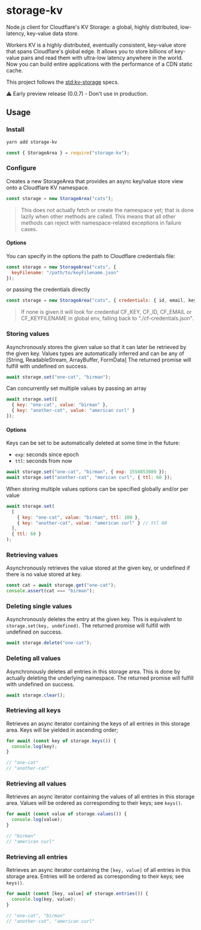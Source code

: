 # storage-kv

Node.js client for Cloudflare's KV Storage: a global, highly distributed, low-latency, key-value data store.

Workers KV is a highly distributed, eventually consistent, key-value store that spans Cloudflare's global edge. It allows you to store billions of key-value pairs and read them with ultra-low latency anywhere in the world. Now you can build entire applications with the performance of a CDN static cache.

This project follows the [std:kv-storage](https://wicg.github.io/kv-storage/#storagearea) specs.

⚠️ Early preview release (0.0.7) - Don't use in production.

## Usage

### Install

```bash
yarn add storage-kv
```

```js
const { StorageArea } = require("storage-kv");
```

### Configure

Creates a new StorageArea that provides an async key/value store view onto a Cloudflare KV namespace.

```js
const storage = new StorageArea("cats");
```

> This does not actually fetch or create the namespace yet; that is done lazily when other methods are called. This means that all other methods can reject with namespace-related exceptions in failure cases.

#### Options

You can specify in the options the path to Cloudflare credentials file:

```js
const storage = new StorageArea("cats", {
  keyFilename: "/path/to/keyFilename.json"
});
```

or passing the credentials directly

```js
const storage = new StorageArea("cats", { credentials: { id, email, key } });
```

> If none is given it will look for credential CF_KEY, CF_ID, CF_EMAIL or CF_KEYFILENAME in global env, falling back to "./cf-credentials.json".

### Storing values

Asynchronously stores the given value so that it can later be retrieved by the given key.
Values types are automatically inferred and can be any of [String, ReadableStream, ArrayBuffer, FormData]
The returned promise will fulfill with undefined on success.

```js
await storage.set("one-cat", "birman");
```

Can concurrently set multiple values by passing an array

```js
await storage.set([
  { key: "one-cat", value: "birman" },
  { key: "another-cat", value: "american curl" }
]);
```

#### Options

Keys can be set to be automatically deleted at some time in the future:

- `exp`: seconds since epoch
- `ttl`: seconds from now

```js
await storage.set("one-cat", "birman", { exp: 1558853089 });
await storage.set("another-cat", "merican curl", { ttl: 60 });
```

When storing multiple values options can be specified globally and/or per value

```js
await storage.set(
  [
    { key: "one-cat", value: "birman", ttl: 100 },
    { key: "another-cat", value: "american curl" } // ttl 60
  ],
  { ttl: 60 }
);
```

### Retrieving values

Asynchronously retrieves the value stored at the given key, or undefined if there is no value stored at key.

```js
const cat = await storage.get("one-cat");
console.assert(cat === "birman");
```

### Deleting single values

Asynchronously deletes the entry at the given key.
This is equivalent to `storage.set(key, undefined)`.
The returned promise will fulfill with undefined on success.

```js
await storage.delete("one-cat");
```

### Deleting all values

Asynchronously deletes all entries in this storage area.
This is done by actually deleting the underlying namespace.
The returned promise will fulfill with undefined on success.

```js
await storage.clear();
```

### Retrieving all keys

Retrieves an async iterator containing the keys of all entries in this storage area.
Keys will be yielded in ascending order;

```js
for await (const key of storage.keys()) {
  console.log(key);
}

// "one-cat"
// "another-cat"
```

### Retrieving all values

Retrieves an async iterator containing the values of all entries in this storage area.
Values will be ordered as corresponding to their keys; see `keys()`.

```js
for await (const value of storage.values()) {
  console.log(value);
}

// "birman"
// "american curl"
```

### Retrieving all entries

Retrieves an async iterator containing the `[key, value]` of all entries in this storage area.
Entries will be ordered as corresponding to their keys; see `keys()`.

```js
for await (const [key, value] of storage.entries()) {
  console.log(key, value);
}

// "one-cat", "birman"
// "another-cat", "american curl"
```
